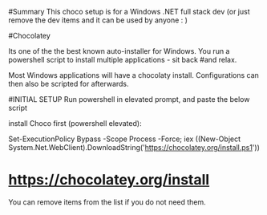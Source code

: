 #Summary
This choco setup is for a Windows .NET full stack dev (or just remove the dev items and it can be used by anyone : )

#Chocolatey
 
Its one of the the best known auto-installer for Windows. You run a powershell script to install multiple applications - sit back #and relax.
 
Most Windows applications will have a chocolaty install. Configurations can then also be scripted for afterwards.

#INITIAL SETUP
Run powershell in elevated prompt, and paste the below script

install Choco first (powershell elevated):

Set-ExecutionPolicy Bypass -Scope Process -Force; iex ((New-Object System.Net.WebClient).DownloadString('https://chocolatey.org/install.ps1'))
# https://chocolatey.org/install

You can remove items from the list if you do not need them.

